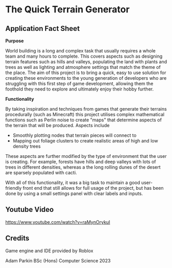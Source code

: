 # The Quick Terrain Generator

## Application Fact Sheet
**Purpose**

World building is a long and complex task that usually requires a whole team and many hours to complete. This covers aspects such as designing terrain features such as hills and valleys, populating the land with plants and trees as well as lighting and atmosphere settings that match the theme of the place. The aim of this project is to bring a quick, easy to use solution for creating these environments to the young generation of developers who are struggling with this first step of game development, allowing them the foothold they need to explore and ultimately enjoy their hobby further.

**Functionality**

By taking inspiration and techniques from games that generate their terrains procedurally (such as Minecraft) this project utilises complex mathematical functions such as Perlin noise to create "maps" that determine aspects of the terrain that will be produced. 
Aspects include
 - Smoothly plotting nodes that terrain pieces will connect to
 - Mapping out foliage clusters to create realistic areas of high and low density trees

These aspects are further modified by the type of environment that the user is creating. For example, forests have hills and deep valleys with lots of trees in different densities, whereas a the long rolling dunes of the desert are sparsely populated with cacti.

With all of this functionality, it was a big task to maintain a good user-friendly front end that still allows for full usage of the project, but has been done by using a small settings panel with clear labels and inputs.

## Youtube Video
https://www.youtube.com/watch?v=raMynOrykuI


## Credits
Game engine and IDE provided by Roblox

Adam Parkin
BSc (Hons) Computer Science 2023
